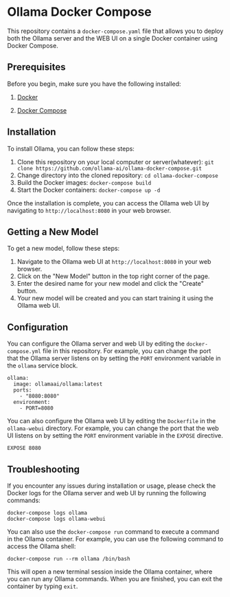 # Ollama Docker Compose

This repository contains a `docker-compose.yaml` file that allows you to deploy both the Ollama server and the WEB UI on a single Docker container using Docker Compose.

## Prerequisites

Before you begin, make sure you have the following installed:

1. [Docker](https://docs.docker.com/engine/install/)

2. [Docker Compose](https://docs.docker.com/compose/install/)


## Installation

To install Ollama, you can follow these steps:

1. Clone this repository on your local computer or server(whatever): `git clone https://github.com/ollama-ai/ollama-docker-compose.git`
2. Change directory into the cloned repository: `cd ollama-docker-compose`
3. Build the Docker images: `docker-compose build`
4. Start the Docker containers: `docker-compose up -d`

Once the installation is complete, you can access the Ollama web UI by navigating to `http://localhost:8080` in your web browser.

## Getting a New Model

To get a new model, follow these steps:

1. Navigate to the Ollama web UI at `http://localhost:8080` in your web browser.
2. Click on the "New Model" button in the top right corner of the page.
3. Enter the desired name for your new model and click the "Create" button.
4. Your new model will be created and you can start training it using the Ollama web UI.

## Configuration

You can configure the Ollama server and web UI by editing the `docker-compose.yml` file in this repository. For example, you can change the port that the Ollama server listens on by setting the `PORT` environment variable in the `ollama` service block.

```
ollama:
  image: ollamaai/ollama:latest
  ports:
    - "8080:8080"
  environment:
    - PORT=8080
```

You can also configure the Ollama web UI by editing the `Dockerfile` in the `ollama-webui` directory. For example, you can change the port that the web UI listens on by setting the `PORT` environment variable in the `EXPOSE` directive.

```
EXPOSE 8080
```

## Troubleshooting

If you encounter any issues during installation or usage, please check the Docker logs for the Ollama server and web UI by running the following commands:

```
docker-compose logs ollama
docker-compose logs ollama-webui
```

You can also use the `docker-compose run` command to execute a command in the Ollama container. For example, you can use the following command to access the Ollama shell:

```
docker-compose run --rm ollama /bin/bash
```

This will open a new terminal session inside the Ollama container, where you can run any Ollama commands. When you are finished, you can exit the container by typing `exit`.